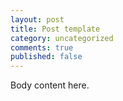 ```yaml
---
layout: post
title: Post template
category: uncategorized
comments: true
published: false
---
```


Body content here.
